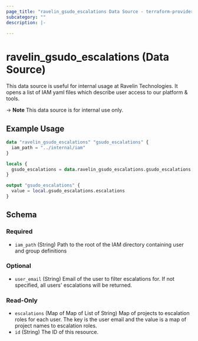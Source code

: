 ```yaml
---
page_title: "ravelin_gsudo_escalations Data Source - terraform-provider-ravelin"
subcategory: ""
description: |-
  
---
```


# ravelin_gsudo_escalations (Data Source)




This data source is useful for internal usage at Ravelin Technologies. It opens
a list of IAM yaml files which describe user access to our platform & tools. 

-> **Note** This data source is for internal use only.

## Example Usage

```terraform
data "ravelin_gsudo_escalations" "gsudo_escalations" {
  iam_path = "../internal/iam"
}

locals {
  gsudo_escalations = data.ravelin_gsudo_escalations.gsudo_escalations
}

output "gsudo_escalations" {
  value = local.gsudo_escalations.escalations
}
```

<!-- schema generated by tfplugindocs -->
## Schema

### Required

- `iam_path` (String) Path to the root of the IAM directory containing user and group definitions

### Optional

- `user_email` (String) Email of the user to filter escalations for. If not specified, all users' escalations will be returned.

### Read-Only

- `escalations` (Map of Map of List of String) Map of projects to escalation roles for each user. The key is the user email and the value is a map of project names to escalation roles.
- `id` (String) The ID of this resource.